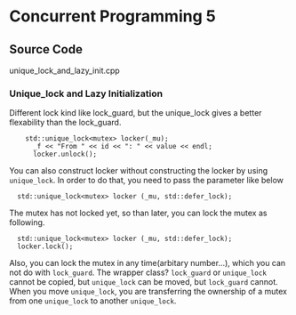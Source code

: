 # Concurrent Programming 5


## Source Code
unique_lock_and_lazy_init.cpp

### Unique_lock and Lazy Initialization
Different lock kind like lock_guard, but the unique_lock gives a better flexability than the lock_guard.

```
    std::unique_lock<mutex> locker(_mu);
      _f << "From " << id << ": " << value << endl;
      locker.unlock();
```

You can also construct locker without constructing the locker by using `unique_lock`. In order to do that, you need to pass the parameter like below

```
  std::unique_lock<mutex> locker (_mu, std::defer_lock);
```
The mutex has not locked yet, so than later, you can lock the mutex as following.

```
  std::unique_lock<mutex> locker (_mu, std::defer_lock);
  locker.lock();
```

Also, you can lock the mutex in any time(arbitary number...), which you can not do with `lock_guard`. The wrapper class? `lock_guard` or `unique_lock` cannot be copied, but `unique_lock` can be moved, but `lock_guard` cannot. When you move `unique_lock`, you are transferring the ownership of a mutex from one `unique_lock` to another `unique_lock`.
